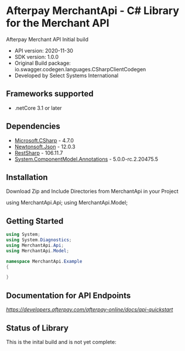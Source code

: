 # Afterpay MerchantApi - C# Library for the Merchant API

Afterpay Merchant API Initial build

- API version: 2020-11-30
- SDK version: 1.0.0
- Original Build package: io.swagger.codegen.languages.CSharpClientCodegen
- Developed by Select Systems International 

<a name="frameworks-supported"></a>
## Frameworks supported
- .netCore 3.1 or later

<a name="dependencies"></a>
## Dependencies
- [Microsoft.CSharp](https://www.nuget.org/packages/RestSharp) - 4.7.0
- [Newtonsoft.Json](https://www.nuget.org/packages/Newtonsoft.Json/) - 12.0.3
- [RestSharp](https://www.nuget.org/packages/RestSharp/) - 106.11.7
- [System.ComponentModel.Annotations](https://www.nuget.org/packages/System.ComponentModel.Annotations/) - 5.0.0-rc.2.20475.5

<a name="installation"></a>
## Installation
Download Zip and Include Directories from MerchantApi in your Project

using MerchantApi.Api;
using MerchantApi.Model;

<a name="getting-started"></a>
## Getting Started

```csharp
using System;
using System.Diagnostics;
using MerchantApi.Api;
using MerchantApi.Model;

namespace MerchantApi.Example
{

}
```

<a name="documentation-for-api-endpoints"></a>
## Documentation for API Endpoints
*https://developers.afterpay.com/afterpay-online/docs/api-quickstart*

<a name="status"></a>
## Status of Library
This is the inital build and is not yet complete:
